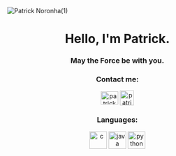 ![Patrick Noronha(1)](https://github.com/patricknss/patricknss/assets/78814591/be2ea233-2246-4efd-ba28-f5fb755ba474)

<h1 align="center">Hello, I'm Patrick.</h1>
<h3 align="center">May the Force be with you.</h3>

<h3 align="center">Contact me:</h3>
<p align="center">
<a href="https://instagram.com/patrickn.ss" target="blank"><img align="center" src="https://raw.githubusercontent.com/rahuldkjain/github-profile-readme-generator/master/src/images/icons/Social/instagram.svg" alt="patricknss" height="30" width="40" /></a>
<a href="mailto:patrickskell@proton.me?subject=GitHub Message&body=" target="blank"><img align="center" src="https://github.com/patricknss/patricknss/assets/78814591/215d95a4-d789-4056-b7ff-a7228d26cae4" alt="patricknss" height="34" width="32" /></a>
</p>

<h3 align="center">Languages:</h3>
<p align="center"><a href="https://skillicons.dev" target="_blank" rel="noreferrer"><img src="https://skillicons.dev/icons?i=c" alt="c" width="40" height="40"/></a> <a href="https://skillicons.dev" target="_blank" rel="noreferrer"><img src="https://skillicons.dev/icons?i=java" alt="java" width="40" height="40"/></a> <a href="https://skillicons.dev"target="_blank" rel="noreferrer"><img src="https://skillicons.dev/icons?i=python" alt="python" width="40" height="40"/></a></p>






